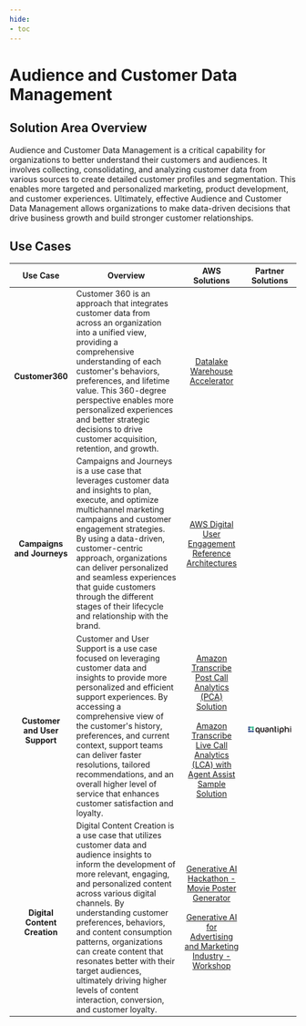 ```yaml
---
hide:
- toc
---
```


# Audience and Customer Data Management

## Solution Area Overview

Audience and Customer Data Management is a critical capability for organizations to better understand their customers and audiences. It involves collecting, consolidating, and analyzing customer data from various sources to create detailed customer profiles and segmentation. This enables more targeted and personalized marketing, product development, and customer experiences. Ultimately, effective Audience and Customer Data Management allows organizations to make data-driven decisions that drive business growth and build stronger customer relationships.
 
## Use Cases

| Use Case | Overview | AWS Solutions | Partner Solutions |
| :---: | --- | :---: | :---: |
| <br />**Customer360** | Customer 360 is an approach that integrates customer data from across an organization into a unified view, providing a comprehensive understanding of each customer's behaviors, preferences, and lifetime value. This 360-degree perspective enables more personalized experiences and better strategic decisions to drive customer acquisition, retention, and growth. | [Datalake Warehouse Accelerator](https://github.com/aws-samples/apn-blueprints-for-industry-solutions/tree/main/blueprints/datalake-warehouse-c360) | |
| <br />**Campaigns and Journeys** | Campaigns and Journeys is a use case that leverages customer data and insights to plan, execute, and optimize multichannel marketing campaigns and customer engagement strategies. By using a data-driven, customer-centric approach, organizations can deliver personalized and seamless experiences that guide customers through the different stages of their lifecycle and relationship with the brand. | [AWS Digital User Engagement Reference Architectures](https://github.com/aws-samples/communication-developer-services-reference-architectures) | |
| <br />**Customer and User Support** | Customer and User Support is a use case focused on leveraging customer data and insights to provide more personalized and efficient support experiences. By accessing a comprehensive view of the customer's history, preferences, and current context, support teams can deliver faster resolutions, tailored recommendations, and an overall higher level of service that enhances customer satisfaction and loyalty. | [Amazon Transcribe Post Call Analytics (PCA) Solution](https://github.com/aws-samples/amazon-transcribe-post-call-analytics) <br /><br /> [Amazon Transcribe Live Call Analytics (LCA) with Agent Assist Sample Solution](https://github.com/aws-samples/amazon-transcribe-live-call-analytics) | <br />[![quantiphi](./quantiphi-logo.png)](https://quantiphi.com/case-studies/real-time-call-center-analytics/) |
| <br />**Digital Content Creation** | Digital Content Creation is a use case that utilizes customer data and audience insights to inform the development of more relevant, engaging, and personalized content across various digital channels. By understanding customer preferences, behaviors, and content consumption patterns, organizations can create content that resonates better with their target audiences, ultimately driving higher levels of content interaction, conversion, and customer loyalty. | [Generative AI Hackathon - Movie Poster Generator](https://github.com/cloudbennett/generative-ai-sagemaker-cdk-demo/tree/main) <br /><br /> [Generative AI for Advertising and Marketing Industry - Workshop](https://catalog.workshops.aws/genai-advertising-marketing/en-US) | |